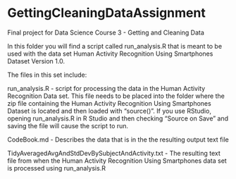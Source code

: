 # GettingCleaningDataAssignment
Final project for Data Science Course 3 - Getting and Cleaning Data

In this folder you will find a script called run_analysis.R that is meant to be used with the data set Human Activity Recognition Using Smartphones Dataset Version 1.0.

The files in this set include:

run_analysis.R - script for processing the data in the Human Activity Recognition Data set. This file needs to be placed into the folder where the zip file containing the Human Activity Recognition Using Smartphones Dataset is located and then loaded with “source()”. If you use RStudio, opening run_analysis.R in R Studio and then checking “Source on Save” and saving the file will cause the script to run.

CodeBook.md - Describes the data that is in the the resulting output text file

TidyAveragedAvgAndStdDevBySubjectAndActivity.txt - The resulting text file from when the Human Activity Recognition Using Smartphones data set is processed using run_analysis.R
